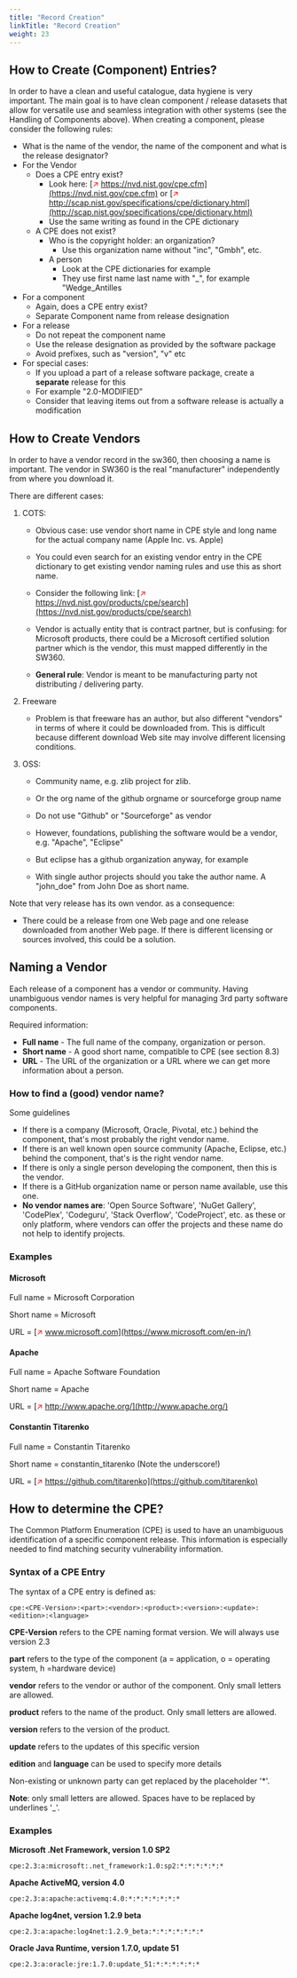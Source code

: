 ```yaml
---
title: "Record Creation"
linkTitle: "Record Creation"
weight: 23
---
```


## How to Create (Component) Entries?
In order to have a clean and useful catalogue, data hygiene is very important. The main goal is to have clean component / release datasets that allow for versatile use and seamless integration with other systems (see the Handling of Components above). When creating a component, please consider the following rules:

- What is the name of the vendor, the name of the component and what is the release designator?
- For the Vendor
    - Does a CPE entry exist?
        - Look here: [<span style="color:red">&#8599;</span> https://nvd.nist.gov/cpe.cfm](https://nvd.nist.gov/cpe.cfm) or [<span style="color:red">&#8599;</span> http://scap.nist.gov/specifications/cpe/dictionary.html](http://scap.nist.gov/specifications/cpe/dictionary.html)
        - Use the same writing as found in the CPE dictionary
    - A CPE does not exist?
        - Who is the copyright holder: an organization?
            - Use this organization name without "inc", "Gmbh", etc.
        - A person
            - Look at the CPE dictionaries for example
            - They use first name last name with "_", for example "Wedge_Antilles
- For a component
    - Again, does a CPE entry exist?
    - Separate Component name from release designation
- For a release
    - Do not repeat the component name
    - Use the release designation as provided by the software package
    - Avoid prefixes, such as "version", "v" etc
- For special cases:
    - If you upload a part of a release software package, create a **separate** release for this
    - For example "2.0-MODIFIED"
    - Consider that leaving items out from a software release is actually a modification

## How to Create Vendors
In order to have a vendor record in the sw360, then choosing a name is important. The vendor in SW360 is the real "manufacturer" independently from where you download it.

There are different cases:

1. COTS:

	- Obvious case: use vendor short name in CPE style and long name for the actual company name (Apple Inc. vs. Apple)

	- You could even search for an existing vendor entry in the CPE dictionary to get existing vendor naming rules and use this as short name.

	- Consider the following link: [<span style="color:red">&#8599;</span>  https://nvd.nist.gov/products/cpe/search](https://nvd.nist.gov/products/cpe/search)

	- Vendor is actually entity that is contract partner, but is confusing: for Microsoft products, there could be a Microsoft certified solution partner which is the vendor, this must mapped differently in the SW360.

	- **General rule**: Vendor is meant to be manufacturing party not distributing / delivering party.

2. Freeware

	- Problem is that freeware has an author, but also different "vendors" in terms of where it could be downloaded from. This is difficult because different download Web site may involve different licensing conditions.

3. OSS:

	- Community name, e.g. zlib project for zlib.

	- Or the org name of the github orgname or sourceforge group name

	- Do not use "Github" or "Sourceforge" as vendor

	- However, foundations, publishing the software would be a vendor, e.g. "Apache", "Eclipse"

	- But eclipse has a github organization anyway, for example

	- With single author projects should you take the author name. A "john_doe" from John Doe as short name.

Note that very release has its own vendor. as a consequence:

- There could be a release from one Web page and one release downloaded from another Web page. If there is different licensing or sources involved, this could be a solution.

## Naming a Vendor

Each release of a component has a vendor or community. Having unambiguous vendor names is very helpful for managing 3rd party software components.

Required information:

- **Full name** - The full name of the company, organization or person.
- **Short name** - A good short name, compatible to CPE (see section 8.3)
- **URL** - The URL of the organization or a URL where we can get more information about a person.

### How to find a (good) vendor name?

Some guidelines

- If there is a company (Microsoft, Oracle, Pivotal, etc.) behind the component, that's most probably the right vendor name.
- If there is an well known open source community (Apache, Eclipse, etc.) behind the component, that's is the right vendor name.
- If there is only a single person developing the component, then this is the vendor.
- If there is a GitHub organization name or person name available, use this one.
- **No vendor names are**: 'Open Source Software', 'NuGet Gallery', 'CodePlex', 'Codeguru', 'Stack Overflow', 'CodeProject', etc. as these or only platform, where vendors can offer the projects and these name do not help to identify projects.

### Examples

#### Microsoft

Full name = Microsoft Corporation

Short name = Microsoft

URL = [<span style="color:red">&#8599;</span> www.microsoft.com](https://www.microsoft.com/en-in/)

#### Apache

Full name = Apache Software Foundation

Short name = Apache

URL = [<span style="color:red">&#8599;</span> http://www.apache.org/](http://www.apache.org/)

#### Constantin Titarenko

Full name = Constantin Titarenko

Short name = constantin_titarenko (Note the underscore!)

URL = [<span style="color:red">&#8599;</span> https://github.com/titarenko](https://github.com/titarenko)

## How to determine the CPE?

The Common Platform Enumeration (CPE) is used to have an unambiguous identification of a specific component release. This information is especially needed to find matching security vulnerability information.

### Syntax of a CPE Entry

The syntax of a CPE entry is defined as:

`cpe:<CPE-Version>:<part>:<vendor>:<product>:<version>:<update>:<edition>:<language>`

**CPE-Version** refers to the CPE naming format version. We will always use version 2.3

**part** refers to the type of the component (a = application, o = operating system, h =hardware device)

**vendor** refers to the vendor or author of the component. Only small letters are allowed.

**product** refers to the name of the product. Only small letters are allowed.

**version** refers to the version of the product.

**update** refers to the updates of this specific version

**edition** and **language** can be used to specify more details


Non-existing or unknown party can get replaced by the placeholder '*'.


**Note**: only small letters are allowed. Spaces have to be replaced by underlines '_'.

### Examples

**Microsoft .Net Framework, version 1.0 SP2**

`cpe:2.3:a:microsoft:.net_framework:1.0:sp2:*:*:*:*:*:*`


**Apache ActiveMQ, version 4.0**

`cpe:2.3:a:apache:activemq:4.0:*:*:*:*:*:*:*`


**Apache log4net, version 1.2.9 beta**

`cpe:2.3:a:apache:log4net:1.2.9_beta:*:*:*:*:*:*:*`


**Oracle Java Runtime, version 1.7.0, update 51**

`cpe:2.3:a:oracle:jre:1.7.0:update_51:*:*:*:*:*:*`

